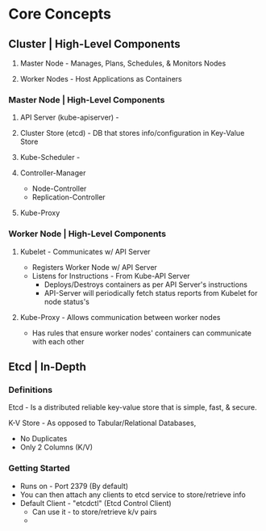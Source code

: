 # Core Concepts

## Cluster | High-Level Components

1) Master Node - Manages, Plans, Schedules, & Monitors Nodes

2) Worker Nodes - Host Applications as Containers

### Master Node | High-Level Components

1) API Server (kube-apiserver) -  

2) Cluster Store (etcd) - DB that stores info/configuration in Key-Value Store

3) Kube-Scheduler - 

4) Controller-Manager
    - Node-Controller
    - Replication-Controller


3) Kube-Proxy 


### Worker Node | High-Level Components

1) Kubelet - Communicates w/ API Server
    - Registers Worker Node w/ API Server
    - Listens for Instructions - From Kube-API Server 
        - Deploys/Destroys containers as per API Server's instructions
        - API-Server will periodically fetch status reports from Kubelet 
          for node status's

2) Kube-Proxy - Allows communication between worker nodes
    - Has rules that ensure worker nodes' containers can communicate with each other
    

## Etcd | In-Depth

### Definitions

Etcd - Is a distributed reliable key-value store that is simple, fast, & secure. 

K-V Store - As opposed to Tabular/Relational Databases,
- No Duplicates
- Only 2 Columns (K/V)


### Getting Started
- Runs on - Port 2379 (By default)
- You can then attach any clients to etcd service to store/retrieve info
- Default Client - "etcdctl" (Etcd Control Client)
    - Can use it - to store/retrieve k/v pairs
    - 


